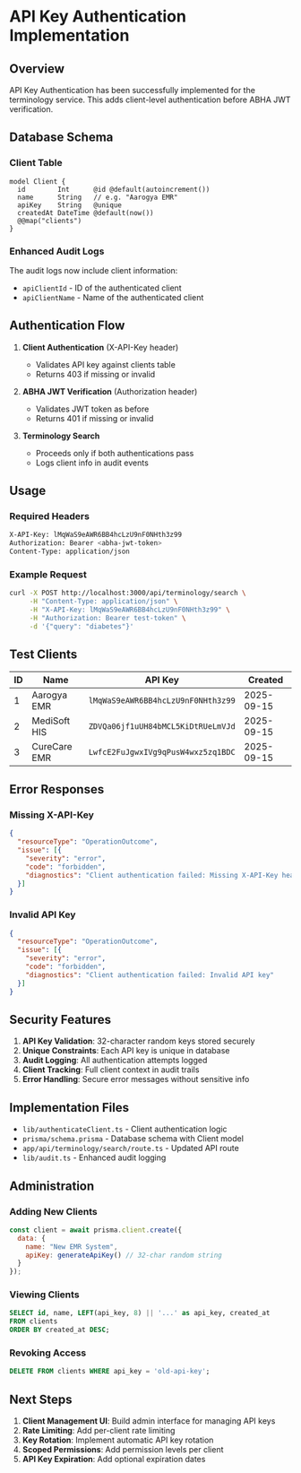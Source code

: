 # API Key Authentication Implementation

## Overview
API Key Authentication has been successfully implemented for the terminology service. This adds client-level authentication before ABHA JWT verification.

## Database Schema

### Client Table
```prisma
model Client {
  id        Int      @id @default(autoincrement())
  name      String   // e.g. "Aarogya EMR"
  apiKey    String   @unique
  createdAt DateTime @default(now())
  @@map("clients")
}
```

### Enhanced Audit Logs
The audit logs now include client information:
- `apiClientId` - ID of the authenticated client
- `apiClientName` - Name of the authenticated client

## Authentication Flow

1. **Client Authentication** (X-API-Key header)
   - Validates API key against clients table
   - Returns 403 if missing or invalid

2. **ABHA JWT Verification** (Authorization header)
   - Validates JWT token as before
   - Returns 401 if missing or invalid

3. **Terminology Search**
   - Proceeds only if both authentications pass
   - Logs client info in audit events

## Usage

### Required Headers
```bash
X-API-Key: lMqWaS9eAWR6BB4hcLzU9nF0NHth3z99
Authorization: Bearer <abha-jwt-token>
Content-Type: application/json
```

### Example Request
```bash
curl -X POST http://localhost:3000/api/terminology/search \
     -H "Content-Type: application/json" \
     -H "X-API-Key: lMqWaS9eAWR6BB4hcLzU9nF0NHth3z99" \
     -H "Authorization: Bearer test-token" \
     -d '{"query": "diabetes"}'
```

## Test Clients

| ID | Name | API Key | Created |
|----|------|---------|---------|
| 1 | Aarogya EMR | `lMqWaS9eAWR6BB4hcLzU9nF0NHth3z99` | 2025-09-15 |
| 2 | MediSoft HIS | `ZDVQa06jf1uUH84bMCL5KiDtRUeLmVJd` | 2025-09-15 |
| 3 | CureCare EMR | `LwfcE2FuJgwxIVg9qPusW4wxz5zq1BDC` | 2025-09-15 |

## Error Responses

### Missing X-API-Key
```json
{
  "resourceType": "OperationOutcome",
  "issue": [{
    "severity": "error",
    "code": "forbidden",
    "diagnostics": "Client authentication failed: Missing X-API-Key header"
  }]
}
```

### Invalid API Key
```json
{
  "resourceType": "OperationOutcome",
  "issue": [{
    "severity": "error",
    "code": "forbidden",
    "diagnostics": "Client authentication failed: Invalid API key"
  }]
}
```

## Security Features

1. **API Key Validation**: 32-character random keys stored securely
2. **Unique Constraints**: Each API key is unique in database
3. **Audit Logging**: All authentication attempts logged
4. **Client Tracking**: Full client context in audit trails
5. **Error Handling**: Secure error messages without sensitive info

## Implementation Files

- `lib/authenticateClient.ts` - Client authentication logic
- `prisma/schema.prisma` - Database schema with Client model
- `app/api/terminology/search/route.ts` - Updated API route
- `lib/audit.ts` - Enhanced audit logging

## Administration

### Adding New Clients
```javascript
const client = await prisma.client.create({
  data: {
    name: "New EMR System",
    apiKey: generateApiKey() // 32-char random string
  }
});
```

### Viewing Clients
```sql
SELECT id, name, LEFT(api_key, 8) || '...' as api_key, created_at 
FROM clients 
ORDER BY created_at DESC;
```

### Revoking Access
```sql
DELETE FROM clients WHERE api_key = 'old-api-key';
```

## Next Steps

1. **Client Management UI**: Build admin interface for managing API keys
2. **Rate Limiting**: Add per-client rate limiting
3. **Key Rotation**: Implement automatic API key rotation
4. **Scoped Permissions**: Add permission levels per client
5. **API Key Expiration**: Add optional expiration dates